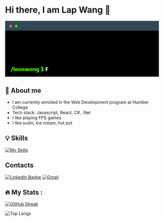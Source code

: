# Hi there, I am Lap Wang 👋

<p align="left">
  <img src="./_readme/img/terminal.gif" alt="Banner about me"/>
</p>

## 🌱 About me

- I am currently enrolled in the Web Development program at Humber College
- Tech stack: Javascript, React, C#, .Net
- I like playing FPS games
- I like sushi, ice cream, hot pot

## 💡 Skills

[![My Skills](https://skillicons.dev/icons?i=js,ts,react,cs,dotnet,azure,docker)](https://skillicons.dev)

## Contacts

[![LinkedIn Badge](https://img.shields.io/badge/LINKEDIN-0183BF?style=for-the-badge&labelColor=0183BF&logo=linkedin&logoColor=white&link=https://www.linkedin.com/in/leonwonglww)](https://www.linkedin.com/in/leonwonglww)
[![Gmail](https://img.shields.io/badge/Gmail-D14836?style=for-the-badge&logo=gmail&logoColor=white)](mailto:leonwonglww@gmail.com)

## 🔥 My Stats :

[![GitHub Streak](https://streak-stats.demolab.com/?user=leonwongdev&theme=radical)](https://git.io/streak-stats)

![Top Langs](https://github-readme-stats.vercel.app/api/top-langs/?username=leonwongdev&layout=compact&theme=radical)
